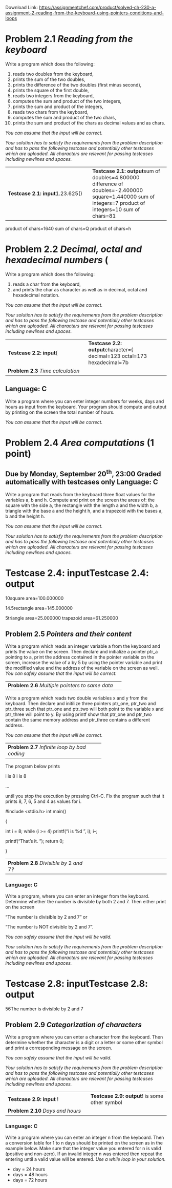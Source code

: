 Download Link: https://assignmentchef.com/product/solved-ch-230-a-assignment-2-reading-from-the-keyboard-using-pointers-conditions-and-loops
<br>
<h1>Problem 2.1 <em>Reading from the keyboard                                                                     </em></h1>

Write a program which does the following:

<ol>

 <li>reads two doubles from the keyboard,</li>

 <li>prints the sum of the two doubles,</li>

 <li>prints the difference of the two doubles (first minus second),</li>

 <li>prints the square of the first double,</li>

 <li>reads two integers from the keyboard,</li>

 <li>computes the sum and product of the two integers,</li>

 <li>prints the sum and product of the integers,</li>

 <li>reads two chars from the keyboard,</li>

 <li>computes the sum and product of the two chars,</li>

 <li>prints the sum and product of the chars as decimal values and as chars.</li>

</ol>

<em>You can assume that the input will be correct.</em>

<em>Your solution has to satisfy the requirements from the problem description and has to pass the following testcase and potentially other testcases which are uploaded. All characters are relevant for passing testcases including newlines and spaces.</em>

<table width="537">

 <tbody>

  <tr>

   <td width="290"><strong>Testcase 2.1: input</strong>1.23.625()</td>

   <td width="247"><strong>Testcase 2.1: output</strong>sum of doubles=4.800000 difference of doubles=-2.400000 square=1.440000 sum of integers=7 product of integers=10 sum of chars=81</td>

  </tr>

 </tbody>

</table>

product of chars=1640 sum of chars=Q product of chars=h

<h1>Problem 2.2 <em>Decimal, octal and hexadecimal numbers                                              </em>(</h1>

Write a program which does the following:

<ol>

 <li>reads a char from the keyboard,</li>

 <li>and prints the char as character as well as in decimal, octal and hexadecimal notation.</li>

</ol>

<em>You can assume that the input will be correct.</em>

<em>Your solution has to satisfy the requirements from the problem description and has to pass the following testcase and potentially other testcases which are uploaded. All characters are relevant for passing testcases including newlines and spaces.</em>

<table width="564">

 <tbody>

  <tr>

   <td width="290"><strong>Testcase 2.2: input</strong>{</td>

   <td width="274"><strong>Testcase 2.2: output</strong>character={ decimal=123 octal=173 hexadecimal=7b</td>

  </tr>

  <tr>

   <td width="290"><strong>Problem 2.3 </strong><em>Time calculation</em></td>

   <td width="274"></td>

  </tr>

 </tbody>

</table>

<h2>Language: C</h2>

Write a program where you can enter integer numbers for weeks, days and hours as input from the keyboard. Your program should compute and output by printing on the screen the total number of hours.

<em>You can assume that the input will be correct.</em>

<h1>Problem 2.4 <em>Area computations                                                                           </em>(1 point)</h1>

<h2>Due by Monday, September 20<sup>th</sup>, 23:00       Graded automatically with testcases only Language: C</h2>

Write a program that reads from the keyboard three float values for the variables a, b and h. Compute and print on the screen the areas of: the square with the side a, the rectangle with the length a and the width b, a triangle with the base a and the height h, and a trapezoid with the bases a, b and the height h.

<em>You can assume that the input will be correct.</em>

<em>Your solution has to satisfy the requirements from the problem description and has to pass the following testcase and potentially other testcases which are uploaded. All characters are relevant for passing testcases including newlines and spaces.</em>

<h1>Testcase 2.4: inputTestcase 2.4: output</h1>

10square area=100.000000

14.5rectangle area=145.000000

5triangle area=25.000000 trapezoid area=61.250000

<h2>Problem 2.5 <em>Pointers and their content                                                                       </em></h2>

Write a program which reads an integer variable a from the keyboard and prints the value on the screen. Then declare and initialize a pointer ptr_a pointing to a, print the address contained in the pointer variable on the screen, increase the value of a by 5 by using the pointer variable and print the modified value and the address of the variable on the screen as well. <em>You can safely assume that the input will be correct.</em>

<table width="347">

 <tbody>

  <tr>

   <td width="347"><strong>Problem 2.6 </strong><em>Multiple pointers to same data</em></td>

  </tr>

 </tbody>

</table>

Write a program which reads two double variables x and y from the keyboard. Then declare and initilize three pointers ptr_one, ptr_two and ptr_three such that ptr_one and ptr_two will both point to the variable x and ptr_three will point to y. By using printf show that ptr_one and ptr_two contain the same memory address and ptr_three contains a different address.

<em>You can assume that the input will be correct.</em>

<table width="284">

 <tbody>

  <tr>

   <td width="284"><strong>Problem 2.7 </strong><em>Infinite loop by bad coding</em></td>

  </tr>

 </tbody>

</table>

The program below prints

i is 8 i is 8

…

until you stop the execution by pressing Ctrl-C. Fix the program such that it prints 8, 7, 6, 5 and 4 as values for i.

#include &lt;stdio.h&gt; int main()

{

int i = 8; while (i &gt;= 4) printf(“i is %d
”, i); i–;

printf(“That’s it.
”); return 0;

}

<table width="564">

 <tbody>

  <tr>

   <td width="284"><strong>Problem 2.8 </strong><em>Divisible by </em>2 <em>and </em>7<em>?</em></td>

   <td width="280"></td>

  </tr>

 </tbody>

</table>

<h3>Language: C</h3>

Write a program, where you can enter an integer from the keyboard. Determine whether the number is divisible by both 2 and 7. Then either print on the screen

“The number is divisible by 2 and 7” or

“The number is NOT divisible by 2 and 7”.

<em>You can safely assume that the input will be valid.</em>

<em>Your solution has to satisfy the requirements from the problem description and has to pass the following testcase and potentially other testcases which are uploaded. All characters are relevant for passing testcases including newlines and spaces.</em>

<h1>Testcase 2.8: inputTestcase 2.8: output</h1>

56The number is divisible by 2 and 7

<h2>Problem 2.9 <em>Categorization of characters                                                                   </em></h2>

Write a program where you can enter a character from the keyboard. Then determine whether the character is a digit or a letter or some other symbol and print a corresponding message on the screen.

<em>You can safely assume that the input will be valid.</em>

<em>Your solution has to satisfy the requirements from the problem description and has to pass the following testcase and potentially other testcases which are uploaded. All characters are relevant for passing testcases including newlines and spaces.</em>

<table width="564">

 <tbody>

  <tr>

   <td width="290"><strong>Testcase 2.9: input </strong>!</td>

   <td width="274"><strong>Testcase 2.9: output</strong>! is some other symbol</td>

  </tr>

  <tr>

   <td width="290"><strong>Problem 2.10 </strong><em>Days and hours</em></td>

   <td width="274"></td>

  </tr>

 </tbody>

</table>

<h3>Language: C</h3>

Write a program where you can enter an integer n from the keyboard. Then a conversion table for 1 to n days should be printed on the screen as in the example below. Make sure that the integer value you entered for n is valid (positive and non-zero). If an invalid integer n was entered then repeat the entering until a valid value will be entered. <em>Use a while loop in your solution.</em>

<ul>

 <li>day = 24 hours</li>

 <li>days = 48 hours</li>

 <li>days = 72 hours</li>

</ul>